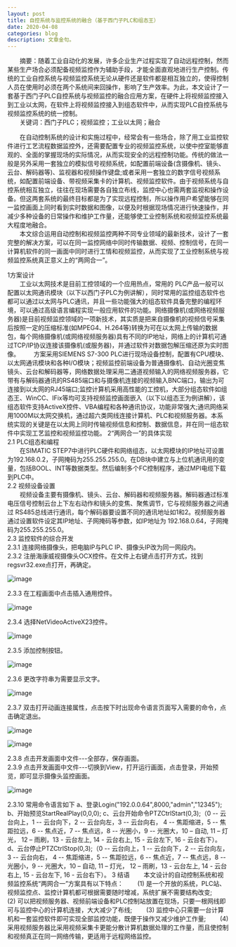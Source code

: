 ```yaml
---
layout: post
title: 自控系统与监控系统的融合（基于西门子PLC和组态王）
date: 2020-04-08
categories: blog
description: 文章金句。
---
```


&emsp;&emsp;摘要：随着工业自动化的发展，许多企业生产过程实现了自动远程控制，然而某些生产场合必须配备视频监控作为辅助手段，才能全面直观地进行生产控制。传统的工业自控系统与视频监控系统无论从硬件还是软件都是相互独立的，使得控制人员在使用时必须在两个系统间来回操作，影响了生产效率。为此，本文设计了一套基于西门子PLC自控系统与视频监控的融合应用方案，在硬件上将视频监控接入到工业以太网，在软件上将视频监控接入到组态软件中，从而实现PLC自控系统与视频监控系统的统一控制。  
&emsp;&emsp;关键词：西门子PLC；视频监控；工业以太网；融合

&emsp;&emsp;在自动控制系统的设计和实施过程中，经常会有一些场合，除了用工业监控软件进行工艺流程数据监控外，还需要配置专业的视频监控系统，以使中控室能够直观的、全面的掌握现场的实际情况，从而实现安全的远程控制功能。传统的做法一般是另外采用一套独立的模拟信号视频系统，如配置前端设备(含摄像机、镜头、云台、解码器等)、监视器和视频操作键盘;或者采用一套独立的数字信号视频系统，如配置前端设备、带视频采集卡的计算机、视频监控软件。由于视频系统与自控系统相互独立，往往在现场需要各自独立布线，监控中心也需两套监视和操作设备。但这两套系统的最终目标都是为了实现远程控制，所以操作用户希望能够在同一监控画面上同时看到实时数据和图像，以便及时根据现场情况进行快速操作，并减少多种设备的日常操作和维护工作量，还能够使工业控制系统和视频监控系统最大程度地融合。  
&emsp;&emsp;本文综合运用自动控制和视频监控两种不同专业领域的最新技术，设计了一套完整的解决方案，可以在同一监控网络中同时传输数据、视频、控制信号，在同一计算机软件的同一画面中同时进行工情和视频监控，从而实现了工业控制系统与视频监控系统真正意义上的“两网合一”。

1方案设计  
&emsp;&emsp;工业以太网技术是目前工控领域的一个应用热点，常用的 PLC产品一般可以配置以太网通讯模块（以下以西门子PLC为例讲解），同时常用的监控组态软件也都可以通过以太网与PLC通讯，并且一些功能强大的组态软件具备完整的编程环境，可以通过高级语言编程实现一般应用软件的功能。网络摄像机(或网络视频服务器)是目前视频监控领域的一项新技术，其实质是把来自摄像机的视频信号采集后按照一定的压缩标准(如MPEG4、H.264等)转换为可在以太网上传输的数据包，每个网络摄像机(或网络视频服务器)具有不同的IP地址，网络上的计算机可通过TCP/IP协议连接该摄像机(或服务器)，并通过软件对数据包解压缩还原为实时图像。
&emsp;&emsp;方案采用SIEMENS S7-300 PLC进行现场设备控制，配置有CPU模块、以太网通讯模块和各种I/O模块；视频监控前端设备为普通摄像机、自动光圈变焦镜头、云台和解码器等，网络数据处理采用二通道视频输入的网络视频服务器，它带有与解码器通讯的RS485端口和与摄像机连接的视频输入BNC端口，输出为可连接到以太网的RJ45端口;监控计算机采用高性能的工控机，大部分组态软件如组态王、WinCC、IFix等均可支持视频监控画面嵌入（以下以组态王为例讲解），该组态软件支持ActiveX控件、VBA编程和各种通讯协议，功能非常强大;通讯网络采用1000M以太网交换机，通过超六类网线连接计算机、PLC和视频服务器。本系统实现的关键是在以太网上同时传输视频信息和控制、数据信息，并在同一组态软件中实现工艺监控和视频监控功能。
2“两网合一”的具体实现  
2.1 PLC组态和编程  
&emsp;&emsp;在SIMATIC STEP7中进行PLC硬件和网络组态，以太网模块的IP地址可设置为192.168.0.2，子网掩码为255.255.255.0。在DB块中建立与上位机通讯用的变量，包括BOOL、INT等数据类型。然后编制多个FC控制程序，通过MPI电缆下载到PLC中。  
2.2 视频设备设置  
&emsp;&emsp;视频设备主要有摄像机、镜头、云台、解码器和视频服务器。解码器通过标准电压信号控制云台上下左右动作和镜头的变焦、聚焦调节，它与视频服务器之间通过 RS485总线进行通讯，每个解码器要设置不同的通讯地址如1和2。视频服务器通过设置软件设定其IP地址、子网掩码等参数，如IP地址为 192.168.0.64，子网掩码为255.255.255.0。  
2.3 监控软件的综合开发  
2.3.1 连接网络摄像头，把电脑IP与PLC IP、摄像头IP改为同一网段内。     
2.3.2 注册海康威视摄像头OCX控件。在文件上右键点击打开方式，找到regsvr32.exe点打开，再确定。   

![image](https://i.loli.net/2020/04/08/UErdx2KJ6cy1zAn.png)

2.3.3 在工程画面中点击插入通用控件。

![image](https://i.loli.net/2020/04/08/buqtkSei85raWK9.png)

2.3.4 选择NetVideoActiveX23控件。

![image](https://i.loli.net/2020/04/08/ReEPasJMYXZbgBq.png)

2.3.5 添加控制按钮。

![image](https://i.loli.net/2020/04/08/7FdW6mn1MkIicNa.png)

2.3.6 更改字符串为需要显示文字。

![image](https://i.loli.net/2020/04/08/1QFckjnwLTVDtME.png)

2.3.7 双击打开动画连接属性，点击按下时出现命令语言页面写入需要的命令，点击确定退出。

![image](https://i.loli.net/2020/04/08/e1BN2MOqmgfFkEp.png)

![image](https://i.loli.net/2020/04/08/G1XuwB3tsYb8KRl.png)

2.3.8 点击开发画面中文件---全部存，保存画面。  
2.3.9 点击开发画面中文件---切换到View，打开运行画面，点击登录，开始预览，即可显示摄像头监控画面。

![image](https://i.loli.net/2020/04/08/GwV3fFMnt4zEKNb.png)

2.3.10 常用命令语言如下
    a、登录Login("192.0.0.64",8000,"admin","12345");
    b、开始预览StartRealPlay(0,0,0);
    c、云台开始命令PTZCtrlStart(0,3);（0 -- 云台向上，1 -- 云台向下，2 -- 云台向左，3 -- 云台向右， 4 -- 焦距缩进，5 -- 焦距拉远，6 -- 焦点近，7 -- 焦点远，8 -- 光圈小，9 -- 光圈大，10 – 自动,  11 – 灯光， 12 – 雨刷，13 - 云台左上, 14 - 云台右上, 15 - 云台左下, 16 - 云台右下）。
    d、云台停止PTZCtrlStop(0,3);（0 -- 云台向上，1 -- 云台向下，2 -- 云台向左，3 -- 云台向右， 4 -- 焦距缩进，5 -- 焦距拉远，6 -- 焦点近，7 -- 焦点远，8 -- 光圈小，9 -- 光圈大，10 – 自动,  11 – 灯光， 12 – 雨刷，13 - 云台左上, 14 - 云台右上, 15 - 云台左下, 16 - 云台右下）。
3 结语
&emsp;&emsp;本文设计的自动控制系统和视频监控系统“两网合一”方案具有以下特点：
&emsp;&emsp;(1) 是一个开放的系统，PLC站、视频监控点、监控计算机都可根据需要随时增减，系统扩展不需要结构改变;
&emsp;&emsp;(2) 可以把视频服务器、视频前端设备和PLC控制站放置在现场，只要一根网线即可与监控中心的计算机连接，大大减少了布线;
&emsp;&emsp;(3) 监控中心只需要一台计算机和一套监控软件即可实现全部监控功能，既便于操作又减少维护工作量;
&emsp;&emsp;(4) 采用视频服务器比采用视频采集卡更能分散计算机数据处理的工作量，而且使控制和视频真正在同一网络传输，更适用于远程网络监控。










